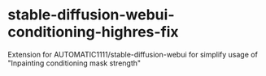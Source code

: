 # stable-diffusion-webui-conditioning-highres-fix
Extension for AUTOMATIC1111/stable-diffusion-webui for simplify usage of "Inpainting conditioning mask strength"
